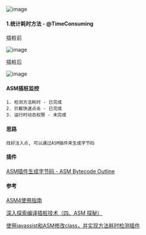 
![image](https://github.com/153437803/plugin_asm/blob/master/image.gif )


#### 1.统计耗时方法 - @TimeConsuming

插桩前

![image](https://github.com/153437803/plugin_asm/blob/master/image20210128122556.png )

插桩后

![image](https://github.com/153437803/plugin_asm/blob/master/image20210128122649.png )



#### ASM插桩监控
```
1. 检测方法耗时 - 已完成
2. 拦截快速点击 - 已完成
3. 运行时动态权限 - 未完成
```

#### 思路

```
找好注入点, 可以通过ASM插件来生成字节码
```

#### 插件

[ASM插件生成字节码 - ASM Bytecode Outline](https://plugins.jetbrains.com/plugin/5918-asm-bytecode-outline)

#### 参考

[ASM4使用指南](https://raw.githubusercontent.com/153437803/plugin_asm_app/master/ASM4%E4%BD%BF%E7%94%A8%E6%8C%87%E5%8D%97.pdf)

[深入探索编译插桩技术（四、ASM 探秘）](https://juejin.im/post/5e8d87c4f265da47ad218e6b)

[使用javassist和ASM修改class，并实现方法耗时检测插件](https://juejin.im/post/5dea581fe51d45581d170b7c)